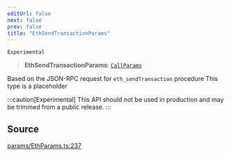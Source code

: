 ```yaml
---
editUrl: false
next: false
prev: false
title: "EthSendTransactionParams"
---
```


`Experimental`

> **EthSendTransactionParams**: [`CallParams`](/reference/tevm/actions-types/type-aliases/callparams/)

Based on the JSON-RPC request for `eth_sendTransaction` procedure
This type is a placeholder

:::caution[Experimental]
This API should not be used in production and may be trimmed from a public release.
:::

## Source

[params/EthParams.ts:237](https://github.com/evmts/tevm-monorepo/blob/main/packages/actions-types/src/params/EthParams.ts#L237)
